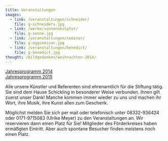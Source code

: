 ```yaml
---
title: Veranstaltungen
images:
  - link: /veranstaltungen/schneider/
    file: g-schneiders.jpg
  - link: /werke/sonnenskulptur/
    file: g-sonne.jpg
  - link: /veranstaltungen/seminar/
    file: g-eggseminar.jpg
  - link: /veranstaltungen/benedict/
    file: g-benedict.jpg
thought: /bildgedanken/weihnachten-2014/
---
```


[Jahresprogramm 2014](/veranstaltungen/2014/)   
[Jahresprogramm 2015](/veranstaltungen/2015/)    Alle unsere Künstler und Referenten sind ehrenamtlich für die Stiftung tätig. Sie sind dem Hause Schickling in besonderer Weise verbunden. Ihnen gilt zuerst unser Dank! Manche kommen immer wieder zu uns und machen ihr Wort, ihre Musik, ihre Kunst allen zum Geschenk. Möglichst melden Sie sich per mail oder telefonisch unter 08332-936424 oder 0171-9715083 (Ulrike Meyer) zu den Veranstaltungen an. Wir reservieren dann einen Platz für Sie! Mitglieder des Förderkreises haben ermäßgten Eintritt.Aber auch spontane Besucher finden meistens noch einen Platz.
